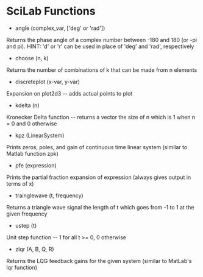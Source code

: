 # SciLab Functions
* angle (complex_var, ['deg' or 'rad'])

Returns the phase angle of a complex number between -180 and 180 (or -pi and pi). HINT: 'd' or 'r' can be used in place of 'deg' and 'rad', respectively

* choose (n, k)
 
Returns the number of combinations of k that can be made from n elements

* discreteplot (x-var, y-var)

Expansion on plot2d3 -- adds actual points to plot

* kdelta (n)

Kronecker Delta function -- returns a vector the size of n which is 1 when n = 0 and 0 otherwise

* kpz (LinearSystem)
 
Prints zeros, poles, and gain of continuous time linear system (similar to Matlab function zpk)

* pfe (expression)
 
Prints the partial fraction expansion of expression (always gives output in terms of x)

* trainglewave (t, frequency)
 
Returns a triangle wave signal the length of t which goes from -1 to 1 at the given frequency

* ustep (t)

Unit step function -- 1 for all t >= 0, 0 otherwise

* zlqr (A, B, Q, R)

Returns the LQG feedback gains for the given system (similar to MatLab's lqr function)
